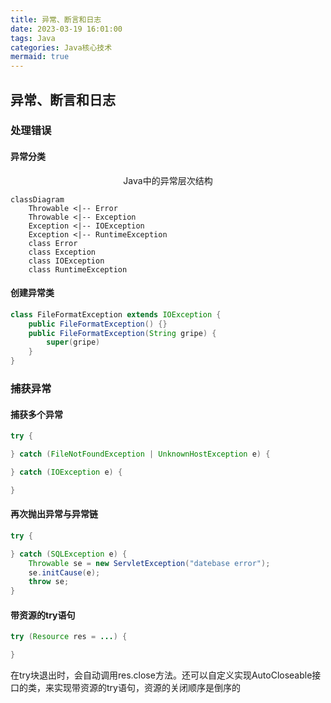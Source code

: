 ```yaml
---
title: 异常、断言和日志
date: 2023-03-19 16:01:00
tags: Java
categories: Java核心技术
mermaid: true
---
```


## 异常、断言和日志

### 处理错误

#### 异常分类

<center>Java中的异常层次结构</center>

```mermaid
classDiagram
    Throwable <|-- Error
    Throwable <|-- Exception
    Exception <|-- IOException
    Exception <|-- RuntimeException
    class Error
    class Exception
    class IOException
    class RuntimeException
```

#### 创建异常类

```java
class FileFormatException extends IOException {
    public FileFormatException() {}
    public FileFormatException(String gripe) {
        super(gripe)
    }
}
```

### 捕获异常

#### 捕获多个异常

```java
try {

} catch (FileNotFoundException | UnknownHostException e) {

} catch (IOException e) {

}
```

#### 再次抛出异常与异常链

```java
try {

} catch (SQLException e) {
    Throwable se = new ServletException("datebase error");
    se.initCause(e);
    throw se;
}
```

#### 带资源的try语句

```java
try (Resource res = ...) {

}
```

在try块退出时，会自动调用res.close方法。还可以自定义实现AutoCloseable接口的类，来实现带资源的try语句，资源的关闭顺序是倒序的
